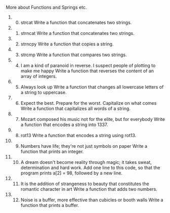 More about Functions and Springs etc.

1. 0. strcat
	Write a function that concatenates two strings.
2. 1. strncat
	Write a function that concatenates two strings.
3. 2. strncpy
	Write a function that copies a string.
4. 3. strcmp
	Write a function that compares two strings.
5. 4. I am a kind of paranoid in reverse. I suspect people of plotting to make me happy
	Write a function that reverses the content of an array of integers.
6. 5. Always look up
	Write a function that changes all lowercase letters of a string to uppercase.
7. 6. Expect the best. Prepare for the worst. Capitalize on what comes
	Write a function that capitalizes all words of a string.
8. 7. Mozart composed his music not for the elite, but for everybody
	Write a function that encodes a string into 1337.
9. 8. rot13
	Write a function that encodes a string using rot13.
10. 9. Numbers have life; they're not just symbols on paper
	Write a function that prints an integer.
11. 10. A dream doesn't become reality through magic; it takes sweat, determination and hard work.
	Add one line to this code, so that the program prints a[2] = 98, followed by a new line.
12. 11. It is the addition of strangeness to beauty that constitutes the romantic character in art
	Write a function that adds two numbers.
13. 12. Noise is a buffer, more effective than cubicles or booth walls
	Write a function that prints a buffer.
